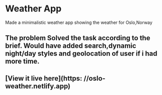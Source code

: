 # Weather App 
Made a minimalistic weather app showing the weather for Oslo,Norway 
## The problem Solved the task according to the brief. Would have added search,dynamic night/day styles and geolocation of user if i had more time. 
## [View it live here](https: //oslo-weather.netlify.app)
